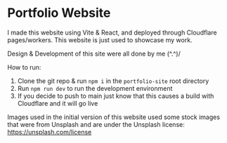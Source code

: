 # Portfolio Website #

I made this website using Vite & React, and deployed through Cloudflare pages/workers.
This website is just used to showcase my work.

Design & Development of this site were all done by me (^.^)/

How to run:
1. Clone the git repo & run `npm i` in the `portfolio-site` root directory
2. Run `npm run dev` to run the development environment
3. If you decide to push to main just know that this causes a build with Cloudflare and it will go live

Images used in the initial version of this website used some stock images that were from Unsplash and are under the Unsplash license: https://unsplash.com/license